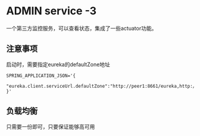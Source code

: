# ADMIN service -3

一个第三方监控服务，可以查看状态，集成了一些actuator功能。

## 注意事项

启动时，需要指定eureka的defaultZone地址
```
SPRING_APPLICATION_JSON='{
	"eureka.client.serviceUrl.defaultZone":"http://peer1:8661/eureka,http://peer2:8662/eureka"
}'
```

## 负载均衡
只需要一份即可，只要保证能够高可用